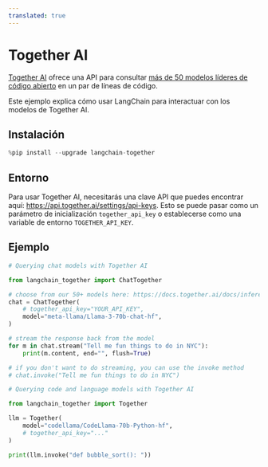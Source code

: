 ```yaml
---
translated: true
---
```


# Together AI

[Together AI](https://www.together.ai/) ofrece una API para consultar [más de 50 modelos líderes de código abierto](https://docs.together.ai/docs/inference-models) en un par de líneas de código.

Este ejemplo explica cómo usar LangChain para interactuar con los modelos de Together AI.

## Instalación

```python
%pip install --upgrade langchain-together
```

## Entorno

Para usar Together AI, necesitarás una clave API que puedes encontrar aquí:
https://api.together.ai/settings/api-keys. Esto se puede pasar como un parámetro de inicialización
``together_api_key`` o establecerse como una variable de entorno ``TOGETHER_API_KEY``.

## Ejemplo

```python
# Querying chat models with Together AI

from langchain_together import ChatTogether

# choose from our 50+ models here: https://docs.together.ai/docs/inference-models
chat = ChatTogether(
    # together_api_key="YOUR_API_KEY",
    model="meta-llama/Llama-3-70b-chat-hf",
)

# stream the response back from the model
for m in chat.stream("Tell me fun things to do in NYC"):
    print(m.content, end="", flush=True)

# if you don't want to do streaming, you can use the invoke method
# chat.invoke("Tell me fun things to do in NYC")
```

```python
# Querying code and language models with Together AI

from langchain_together import Together

llm = Together(
    model="codellama/CodeLlama-70b-Python-hf",
    # together_api_key="..."
)

print(llm.invoke("def bubble_sort(): "))
```
